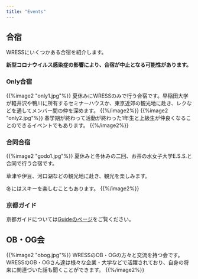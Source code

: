 ```yaml
---
title: "Events"
---
```


## 合宿
WRESSにいくつかある合宿を紹介します。

**新型コロナウイルス感染症の影響により、合宿が中止となる可能性があります。**

### Only合宿
{{%image2 "only1.jpg"%}}
夏休みにWRESSのみで行う合宿です。早稲田大学が軽井沢や鴨川に所有するセミナーハウスか、東京近郊の観光地に赴き、レクなどを通してメンバー間の仲を深めます。
{{%/image2%}}
{{%image2 "only2.jpg"%}}
春学期が終わって活動が終わった1年生と上級生が仲良くなることのできるイベントでもあります。
{{%/image2%}}
### 合同合宿
{{%image2 "godo1.jpg"%}}
夏休みと冬休みの二回、お茶の水女子大学E.S.S.と合同で行う合宿です。

草津や伊豆、河口湖などの観光地に赴き、観光を楽しみます。

冬にはスキーを楽しむこともあります。
{{%/image2%}}

### 京都ガイド
京都ガイドについては[Guideのページ](../guide/)をご覧ください。

## OB・OG会
{{%image2 "obog.jpg"%}}
WRESSのOB・OGの方々と交流を持つ会です。WRESSのOB・OGさん達は様々な企業・大学などで活躍されており、自身の将来に関連づいた話も聞くことができます。
{{%/image2%}}